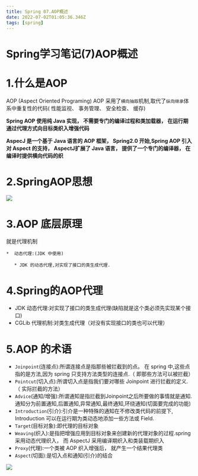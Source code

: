 ```yaml
---
title: Spring 07.AOP概述
date: 2022-07-02T01:05:36.346Z
tags: [spring]
---
```

# Spring学习笔记(7)AOP概述

# 1.什么是AOP
AOP (Aspect Oriented Programing)
AOP 采用了`横向抽取`机制,取代了`纵向继承`体系中重复性的代码( 性能监视、 事务管理、 安全检查、 缓存)

**Spring AOP 使用纯 Java 实现， 不需要专门的编译过程和类加载器， 在运行期通过代理方式向目标类织入增强代码**

**AspecJ 是一个基于 Java 语言的 AOP 框架， Spring2.0 开始,Spring AOP 引入对 Aspect 的支持， AspectJ扩展了 Java 语言， 提供了一个专门的编译器， 在编译时提供横向代码的织**

# 2.SpringAOP思想

![](https://cdn.jsdelivr.net/gh/krislinzhao/IMGcloud/img/20200605110310.jpg)

# 3.AOP 底层原理
就是代理机制

    *  动态代理:(JDK 中使用)
      
       * JDK 的动态代理,对实现了接口的类生成代理.

# 4.Spring的AOP代理

- JDK 动态代理:对实现了接口的类生成代理(缺陷就是这个类必须先实现某个接口)
- CGLib 代理机制:对类生成代理（对没有实现接口的类也可以代理）

# 5.AOP 的术语

- `Joinpoint`(连接点):所谓连接点是指那些被拦截到的点。 在 spring 中,这些点指的是方法,因为 spring 只支持方法类型的连接点.（ 即那些方法可以被拦截）
- `Pointcut`(切入点):所谓切入点是指我们要对哪些 Joinpoint 进行拦截的定义.（ 实际拦截的方法）
- `Advice`(通知/增强):所谓通知是指拦截到Joinpoint之后所要做的事情就是通知.通知分为前置通知,后置通知,异常通知,最终通知,环绕通知(切面要完成的功能)
- `Introduction`(引介):引介是一种特殊的通知在不修改类代码的前提下, Introduction 可以在运行期为类动态地添加一些方法或 Field.
- `Target`(目标对象):即代理的目标对象
- `Weaving`(织入):是指把增强应用到目标对象来创建新的代理对象的过程.spring 采用动态代理织入， 而 AspectJ 采用编译期织入和类装载期织入
- `Proxy`(代理):一个类被 AOP 织入增强后， 就产生一个结果代理类
- `Aspect`(切面):是切入点和通知(引介)的结合

![](https://cdn.jsdelivr.net/gh/krislinzhao/IMGcloud/img/20200605110416.jpg)


